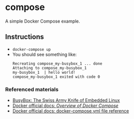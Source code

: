 # compose

A simple Docker Compose example.

## Instructions

* `docker-compose up`
* You should see something like:
  ```
  Recreating compose_my-busybox_1 ... done
  Attaching to compose_my-busybox_1
  my-busybox_1  | hello world!
  compose_my-busybox_1 exited with code 0
  ```

### Referenced materials

* [BusyBox: The Swiss Army Knife of Embedded Linux](https://hub.docker.com/_/busybox)
* [Docker official docs: *Overview of Docker Compose*](https://docs.docker.com/compose/)
* [Docker official docs: docker-compose.yml file reference](https://docs.docker.com/compose/compose-file/)
